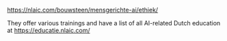 https://nlaic.com/bouwsteen/mensgerichte-ai/ethiek/

They offer various trainings and have a list of all AI-related Dutch education at https://educatie.nlaic.com/